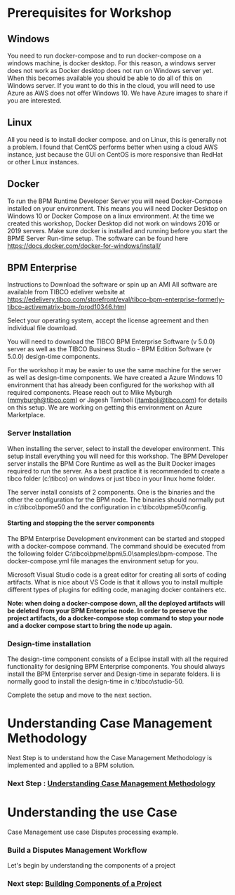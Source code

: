 # Prerequisites for Workshop

## Windows
You need to run docker-compose and to run docker-compose on a windows machine, is docker desktop. For this reason, a windows server does not work as Docker desktop does not run on Windows server yet. When this becomes available you should be able to do all of this on Windows server. If you want to do this in the cloud, you will need to use Azure as AWS does not offer Windows 10. We have Azure images to share if you are interested.

## Linux
All you need is to install docker compose. and on Linux, this is generally not a problem. I found that CentOS performs better when using a cloud AWS instance, just because the GUI on CentOS is more responsive than RedHat or other Linux instances. 


## Docker
To run the BPM Runtime Developer Server you will need Docker-Compose installed on your environment. This means you will need Docker Desktop on Windows 10 or Docker Compose on a linux environment. At the time we created this workshop, Docker Desktop did not work on windows 2016 or 2019 servers.
Make sure docker is installed and running before you start the BPME Server Run-time setup. The software can be found here https://docs.docker.com/docker-for-windows/install/

## BPM Enterprise
Instructions to Download the software or spin up an AMI
All software are available from TIBCO edeliver website at
https://edelivery.tibco.com/storefront/eval/tibco-bpm-enterprise-formerly-tibco-activematrix-bpm-/prod10346.html

Select your operating system, accept the license agreement and then individual file download.

You will need to download the TIBCO BPM Enterprise Software (v 5.0.0) server as well as the TIBCO Business Studio - BPM Edition Software (v 5.0.0) design-time components.

For the workshop it may be easier to use the same machine for the server as well as design-time components. We have created a Azure Windows 10 environment that has already been configured for the workshop with all required components. Please reach out to Mike Myburgh (mmyburgh@tibco.com) or Jagesh Tamboli (jtamboli@tibco.com) for details on this setup. We are working on getting this environment on Azure Marketplace.

### Server Installation
When installing the server, select to install the developer environment. This setup install everything you will need for this workshop. The BPM Developer server installs the BPM Core Runtime as well as the Built Docker images required to run the server. As a best practice it is recommended to create a tibco folder (c:\tibco) on windows or just tibco in your linux home folder.

The server install consists of 2 components. One is the binaries and the other the configuration for the BPM node. The binaries should normally put in c:\tibco\bpome50 and the configuration in c:\tibco\bpme50\config.

#### Starting and stopping the the server components
The BPM Enterprise Development environment can be started and stopped with a docker-compose command. The command should be executed from the following folder
C:\tibco\bpme\bpm\5.0\samples\bpm-compose. The docker-compose.yml file manages the environment setup for you.

Microsoft Visual Studio code  is a great editor for creating all sorts of coding artifacts. What is nice about VS Code is that it allows you to install multiple different types of plugins for editing code, managing docker containers etc.

**Note: when doing a docker-compose down, all the deployed artifacts will be deleted from your BPM Enterprise node. In order to preserve the project artifacts, do a docker-compose stop command to stop your node and a docker compose start to bring the node up again.**

### Design-time installation
The design-time component consists of a Eclipse install with all the required functionality for designing BPM Enterprise components. You should always install the BPM Enterprise server and Design-time in separate folders. Ii is normally good to install the design-time in c:\tibco\studio-50. 

Complete the setup and move to the next section.

# Understanding Case Management Methodology
Next Step is to understand how the Case Management Methodology is implemented and applied to a BPM solution.
### Next Step : [Understanding Case Management Methodology](case_Management.md)

# Understanding the use Case

Case Management use case Disputes processing example.

### Build a Disputes Management Workflow

Let's begin by understanding the components of a project
### Next step: [Building Components of a Project](build_Project.md)
